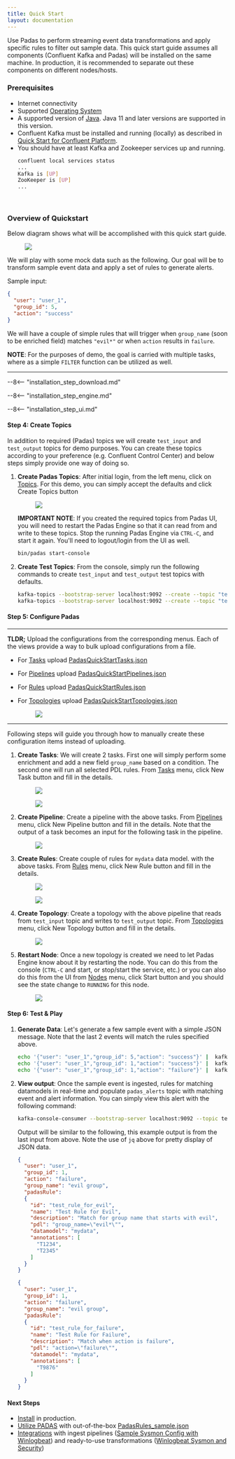 ```yaml
---
title: Quick Start
layout: documentation
---
```


Use Padas to perform streaming event data transformations and apply specific rules to filter out sample data.  This quick start guide assumes all components (Confluent Kafka and Padas) will be installed on the same machine.  In production, it is recommended to separate out these components on different nodes/hosts.

### Prerequisites
- Internet connectivity
- Supported [Operating System](/installation.html#operating-systems)
- A supported version of [Java](https://www.oracle.com/technetwork/java/javase/downloads/index.html). Java 11 and later versions are supported in this version.
- Confluent Kafka must be installed and running (locally) as described in [Quick Start for Confluent Platform](https://docs.confluent.io/platform/current/quickstart).  
- You should have at least Kafka and Zookeeper services up and running.
    ```sh
    confluent local services status
    ...
    Kafka is [UP]
    ZooKeeper is [UP]
    ...
    ```

<br>

### Overview of Quickstart

Below diagram shows what will be accomplished with this quick start guide.

<figure markdown>
  <p>
  <img src="../assets/img/padas_quickstart_setup.png" class="img-fluid py-5">
  </p>
</figure>

We will play with some mock data such as the following.  Our goal will be to transform sample event data and apply a set of rules to generate alerts.

Sample input:
```json
{
  "user": "user_1",
  "group_id": 5,
  "action": "success"
}
```

We will have a couple of simple rules that will trigger when `group_name` (soon to be enriched field) matches `"evil*"` or when `action` results in `failure`.

**NOTE**: For the purposes of demo, the goal is carried with multiple tasks, where as a simple `FILTER` function can be utilized as well.

---

--8<-- "installation_step_download.md"

--8<-- "installation_step_engine.md"

--8<-- "installation_step_ui.md"

#### Step 4: Create Topics
In addition to required (Padas) topics we will create `test_input` and `test_output` topics for demo purposes.  You can create these topics according to your preference (e.g. Confluent Control Center) and below steps simply provide one way of doing so.

1. **Create Padas Topics**: After initial login, from the left menu, click on [Topics](https://localhost:9000/topics).  For this demo, you can simply accept the defaults and click <span class="btn btn-padas">Create Topics</span> button

    <figure markdown>
      <p>
      <img src="../assets/img/padas_ui_topics_pre.png" class="w-50 img-fluid py-5">
      </p>
    </figure>

    **IMPORTANT NOTE**: If you created the required topics from Padas UI, you will need to restart the Padas Engine so that it can read from and write to these topics.  Stop the running Padas Engine via `CTRL-C`, and start it again.  You'll need to logout/login from the UI as well.
    ```bash
    bin/padas start-console
    ```

2. **Create Test Topics**: From the console, simply run the following commands to create `test_input` and `test_output` test topics with defaults.
    ```bash
    kafka-topics --bootstrap-server localhost:9092 --create --topic "test_input"
    kafka-topics --bootstrap-server localhost:9092 --create --topic "test_output"
    ```

#### Step 5: Configure Padas

---

**TLDR;**
Upload the configurations from the corresponding menus.  Each of the views provide a way to bulk upload configurations from a file.

  - For [Tasks](https://localhost:9000/tasks) upload [PadasQuickStartTasks.json](../assets/config/PadasQuickStartTasks.json)
  - For [Pipelines](https://localhost:9000/pipelines) upload [PadasQuickStartPipelines.json](../assets/config/PadasQuickStartPipelines.json)
  - For [Rules](https://localhost:9000/rules) upload [PadasQuickStartRules.json](../assets/config/PadasQuickStartRules.json)
  - For [Topologies](https://localhost:9000/topologies) upload [PadasQuickStartTopologies.json](../assets/config/PadasQuickStartTopologies.json)

    <figure markdown>
      <p>
      <img src="../assets/img/padas_ui_upload_config.png" class="w-50 img-fluid py-5">
      </p>
    </figure>

---
Following steps will guide you through how to manually create these configuration items instead of uploading.

1. **Create Tasks**: We will create 2 tasks.  First one will simply perform some enrichment and add a new field `group_name` based on a condition.  The second one will run all selected PDL rules.  From [Tasks](https://localhost:9000/tasks) menu, click <span class="btn btn-padas">New Task</span> button and fill in the details.
    <figure markdown>
      <p>
      <img src="../assets/img/padas_ui_task_eval_create.png" class="w-50 img-fluid py-5">
      </p>
      <p>
      <!-- TODO: INSERT NEW SCREENSHOT HERE -->
      <img src="../assets/img/padas_ui_task_apply_rules_create.png" class="w-50 img-fluid py-5">
      </p>
    </figure>

2. **Create Pipeline**: Create a pipeline with the above tasks.  From [Pipelines](https://localhost:9000/pipelines) menu, click <span class="btn btn-padas">New Pipeline</span> button and fill in the details.  Note that the output of a task becomes an input for the following task in the pipeline.
    <figure markdown>
      <p>
      <img src="../assets/img/padas_ui_pipeline_create.png" class="w-50 img-fluid py-5">
      </p>
    </figure>

3. **Create Rules**: Create couple of rules for `mydata` data model. with the above tasks.  From [Rules](https://localhost:9000/rules) menu, click <span class="btn btn-padas">New Rule</span> button and fill in the details.
    <figure markdown>
      <p>
      <img src="../assets/img/padas_ui_rule_create_1.png" class="w-50 img-fluid py-5">
      </p>
      <p>
      <img src="../assets/img/padas_ui_rule_create_2.png" class="w-50 img-fluid py-5">
      </p>
    </figure>

4. **Create Topology**: Create a topology with the above pipeline that reads from `test_input` topic and writes to `test_output` topic.  From [Topologies](https://localhost:9000/topologies) menu, click <span class="btn btn-padas">New Topology</span> button and fill in the details.
    <figure markdown>
      <p>
      <img src="../assets/img/padas_ui_topology_create.png" class="w-50 img-fluid py-5">
      </p>
    </figure>

4. **Restart Node**: Once a new topology is created we need to let Padas Engine know about it by restarting the node.  You can do this from the console (`CTRL-C` and start, or stop/start the service, etc.) or you can also do this from the UI from [Nodes](https://localhost:9000/nodes) menu, click <span class="btn btn-padas">Start</span> button and you should see the state change to `RUNNING` for this node.
    <figure markdown>
      <p>
      <img src="../assets/img/padas_ui_nodes.png" class="w-50 img-fluid py-5">
      </p>
    </figure>

#### Step 6: Test & Play

1. **Generate Data**: Let's generate a few sample event with a simple JSON message.  Note that the last 2 events will match the rules specified above.
    ```bash
    echo '{"user": "user_1","group_id": 5,"action": "success"}' |  kafka-console-producer --bootstrap-server localhost:9092 --topic test_input
    echo '{"user": "user_1","group_id": 1,"action": "success"}' |  kafka-console-producer --bootstrap-server localhost:9092 --topic test_input
    echo '{"user": "user_1","group_id": 1,"action": "failure"}' |  kafka-console-producer --bootstrap-server localhost:9092 --topic test_input
    ```

2. **View output**: Once the sample event is ingested, rules for matching datamodels in real-time and populate `padas_alerts` topic with matching event and alert information.  You can simply view this alert with the following command:

    ```bash
    kafka-console-consumer --bootstrap-server localhost:9092 --topic test_output --from-beginning | jq
    ```

    Output will be similar to the following, this example output is from the last input from above.  Note the use of `jq` above for pretty display of JSON data.
    ```json
    {
      "user": "user_1",
      "group_id": 1,
      "action": "failure",
      "group_name": "evil group",
      "padasRule":
      {
        "id": "test_rule_for_evil",
        "name": "Test Rule for Evil",
        "description": "Match for group name that starts with evil",
        "pdl": "group_name=\"evil*\"",
        "datamodel": "mydata",
        "annotations": [
          "T1234",
          "T2345"
        ]
      }
    }

    {
      "user": "user_1",
      "group_id": 1,
      "action": "failure",
      "group_name": "evil group",
      "padasRule":
      {
        "id": "test_rule_for_failure",
        "name": "Test Rule for Failure",
        "description": "Match when action is failure",
        "pdl": "action=\"failure\"",
        "datamodel": "mydata",
        "annotations": [
          "T9876"
        ]
      }
    }
    ```

#### Next Steps
- [Install](installation.md) in production.
- [Utilize PADAS](user-guide.md) with out-of-the-box [PadasRules_sample.json](../assets/config/PadasRules_sample.json)
- [Integrations](admin-guide.md#integrate-to-external-systems) with ingest pipelines ([Sample Sysmon Config with Winlogbeat](../assets/config/sysmonconfig-export-exclude-winlogbeat.xml)) and ready-to-use transformations ([Winlogbeat Sysmon and Security](../assets/config/padas_transformation.properties))
